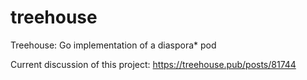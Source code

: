 # treehouse
Treehouse: Go implementation of a diaspora* pod

Current discussion of this project: https://treehouse.pub/posts/81744
